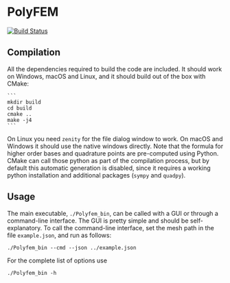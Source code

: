 PolyFEM
=======

[![Build Status](https://travis-ci.com/geometryprocessing/polyfem.svg?token=euzAY1sxC114E8ufzcZx&branch=master)](https://travis-ci.com/geometryprocessing/polyfem)


Compilation
-----------

All the dependencies required to build the code are included. It should work on Windows, macOS and Linux, and it should build out of the box with CMake:

    ```
    mkdir build
    cd build
    cmake ..
    make -j4
    ```

On Linux you need `zenity` for the file dialog window to work. On macOS and Windows it should use the native windows directly.
Note that the formula for higher order bases and quadrature points are pre-computed using Python. CMake can call those python as part of the compilation process, but by default this automatic generation is disabled, since it requires a working python installation and additional packages (`sympy` and `quadpy`).


Usage
-----

The main executable, `./Polyfem_bin`, can be called with a GUI or through a command-line interface. The GUI is pretty simple and should be self-explanatory. To call the command-line interface, set the mesh path in the file `example.json`, and run as follows:

    ./Polyfem_bin --cmd --json ../example.json
  
  
 For the complete list of options use

    ./Polyfem_bin -h


